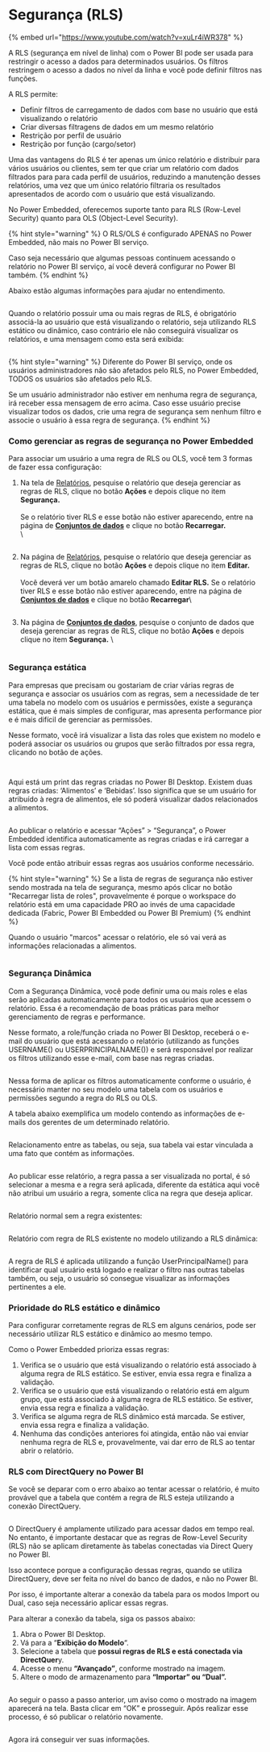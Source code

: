 # Segurança (RLS)

{% embed url="https://www.youtube.com/watch?v=xuLr4iWR378" %}

A RLS (segurança em nível de linha) com o Power BI pode ser usada para restringir o acesso a dados para determinados usuários. Os filtros restringem o acesso a dados no nível da linha e você pode definir filtros nas funções.

A RLS permite:&#x20;

* Definir filtros de carregamento de dados com base no usuário que está visualizando o relatório&#x20;
* Criar diversas filtragens de dados em um mesmo relatório&#x20;
* Restrição por perfil de usuário&#x20;
* Restrição por função (cargo/setor)

Uma das vantagens do RLS é ter apenas um único relatório e distribuir para vários usuários ou clientes, sem ter que criar um relatório com dados filtrados para para cada perfil de usuários, reduzindo a manutenção desses relatórios, uma vez que um único relatório filtraria os resultados apresentados de acordo com o usuário que está visualizando.

No Power Embedded, oferecemos suporte tanto para RLS (Row-Level Security) quanto para OLS (Object-Level Security).

{% hint style="warning" %}
O RLS/OLS é configurado APENAS no Power Embedded, não mais no Power BI serviço.

Caso seja necessário que algumas pessoas continuem acessando o relatório no Power BI serviço, aí você deverá configurar no Power BI também.
{% endhint %}



Abaixo estão algumas informações para ajudar no entendimento.

<div align="left">

<figure><img src="../../.gitbook/assets/image (225).png" alt=""><figcaption></figcaption></figure>

</div>

Quando o relatório possuir uma ou mais regras de RLS, é obrigatório associá-la ao usuário que está visualizando o relatório, seja utilizando RLS estático ou dinâmico, caso contrário ele não conseguirá visualizar os relatórios, e uma mensagem como esta será exibida:

<div align="left">

<figure><img src="../../.gitbook/assets/image (235).png" alt=""><figcaption></figcaption></figure>

</div>

{% hint style="warning" %}
Diferente do Power BI serviço, onde os usuários administradores não são afetados pelo RLS, no Power Embedded, TODOS os usuários são afetados pelo RLS.

Se um usuário administrador não estiver em nenhuma regra de segurança, irá receber essa mensagem de erro acima. Caso esse usuário precise visualizar todos os dados, crie uma regra de segurança sem nenhum filtro e associe o usuário à essa regra de segurança.
{% endhint %}



### Como gerenciar as regras de segurança no Power Embedded

Para associar um usuário a uma regra de RLS ou OLS, você tem 3 formas de fazer essa configuração:

1.  Na tela de [Relatórios](https://admin.powerembedded.com.br/Reports), pesquise o relatório que deseja gerenciar as regras de RLS, clique no botão **Ações** e depois clique no item **Segurança.** \
    \
    Se o relatório tiver RLS e esse botão não estiver aparecendo, entre na página de [**Conjuntos de dados**](https://admin.powerembedded.com.br/Datasets) e clique no botão **Recarregar.**\
    \


    <figure><img src="../../.gitbook/assets/image (340).png" alt=""><figcaption></figcaption></figure>


2.  Na página de [Relatórios](https://admin.powerembedded.com.br/Reports), pesquise o relatório que deseja gerenciar as regras de RLS, clique no botão **Ações** e depois clique no item **Editar.** \
    \
    Você deverá ver um botão amarelo chamado **Editar RLS.** Se o relatório tiver RLS e esse botão não estiver aparecendo, entre na página de [**Conjuntos de dados**](https://admin.powerembedded.com.br/Datasets) e clique no botão **Recarregar**\


    <figure><img src="../../.gitbook/assets/image (341).png" alt=""><figcaption></figcaption></figure>


3.  Na página de [**Conjuntos de dados**](https://admin.powerembedded.com.br/Datasets), pesquise o conjunto de dados que deseja gerenciar as regras de RLS, clique no botão **Ações** e depois clique no item **Segurança.** \


    <figure><img src="../../.gitbook/assets/image (20).png" alt=""><figcaption></figcaption></figure>



### **Segurança estática**

Para empresas que precisam ou gostariam de criar várias regras de segurança e associar os usuários com as regras, sem a necessidade de ter uma tabela no modelo com os usuários e permissões, existe a segurança estática, que é mais simples de configurar, mas apresenta performance pior e é mais difícil de gerenciar as permissões.

Nesse formato, você irá visualizar a lista das roles que existem no modelo e poderá associar os usuários ou grupos que serão filtrados por essa regra, clicando no botão de ações.

<figure><img src="../../.gitbook/assets/image (227).png" alt=""><figcaption></figcaption></figure>

<figure><img src="../../.gitbook/assets/image (262).png" alt=""><figcaption></figcaption></figure>



Aqui está um print das regras criadas no Power BI Desktop. Existem duas regras criadas: ‘Alimentos’ e ‘Bebidas’. Isso significa que se um usuário for atribuído à regra de alimentos, ele só poderá visualizar dados relacionados a alimentos.

<figure><img src="../../.gitbook/assets/image (226).png" alt=""><figcaption></figcaption></figure>

Ao publicar o relatório e acessar “Ações” > “Segurança”, o Power Embedded identifica automaticamente as regras criadas e irá carregar a lista com essas regras.

Você pode então atribuir essas regras aos usuários conforme necessário.

{% hint style="warning" %}
Se a lista de regras de segurança não estiver sendo mostrada na tela de segurança, mesmo após clicar no botão "Recarregar lista de roles", provavelmente é porque o workspace do relatório está em uma capacidade PRO ao invés de uma capacidade dedicada (Fabric, Power BI Embedded ou Power BI Premium)
{% endhint %}



Quando o usuário "marcos" acessar o relatório, ele só vai verá as informações relacionadas a alimentos.

<figure><img src="../../.gitbook/assets/image (228).png" alt=""><figcaption></figcaption></figure>



### **Segurança Dinâmica**

Com a Segurança Dinâmica, você pode definir uma ou mais roles e elas serão aplicadas automaticamente para todos os usuários que acessem o relatório. Essa é a recomendação de boas práticas para melhor gerenciamento de regras e performance.

Nesse formato, a role/função criada no Power BI Desktop, receberá o e-mail do usuário que está acessando o relatório (utilizando as funções USERNAME() ou USERPRINCIPALNAME()) e será responsável por realizar os filtros utilizando esse e-mail, com base nas regras criadas.

<figure><img src="../../.gitbook/assets/image (229).png" alt=""><figcaption></figcaption></figure>

Nessa forma de aplicar os filtros automaticamente conforme o usuário, é necessário manter no seu modelo uma tabela com os usuários e permissões segundo a regra do RLS ou OLS.

A tabela abaixo exemplifica um modelo contendo as informações de e-mails dos gerentes de um determinado relatório.

<div align="left">

<figure><img src="../../.gitbook/assets/image (230).png" alt=""><figcaption></figcaption></figure>

</div>

Relacionamento entre as tabelas, ou seja, sua tabela vai estar vinculada a uma fato que contém as informações.

<div align="left">

<figure><img src="../../.gitbook/assets/image (231).png" alt=""><figcaption></figcaption></figure>

</div>

Ao publicar esse relatório, a regra passa a ser visualizada no portal, é só selecionar a mesma e a regra será aplicada, diferente da estática aqui você não atribui um usuário a regra, somente clica na regra que deseja aplicar.

<figure><img src="../../.gitbook/assets/image (232).png" alt=""><figcaption></figcaption></figure>



Relatório normal sem a regra existentes:

<figure><img src="../../.gitbook/assets/image (233).png" alt=""><figcaption></figcaption></figure>



Relatório com regra de RLS existente no modelo utilizando a RLS dinâmica:

<figure><img src="../../.gitbook/assets/image (234).png" alt=""><figcaption></figcaption></figure>

A regra de RLS é aplicada utilizando a função UserPrincipalName() para identificar qual usuário está logado e realizar o filtro nas outras tabelas também, ou seja, o usuário só consegue visualizar as informações pertinentes a ele.



### Prioridade do RLS estático e dinâmico

Para configurar corretamente regras de RLS em alguns cenários, pode ser necessário utilizar RLS estático e dinâmico ao mesmo tempo.



Como o Power Embedded prioriza essas regras:

1. Verifica se o usuário que está visualizando o relatório está associado à alguma regra de RLS estático. Se estiver, envia essa regra e finaliza a validação.
2. Verifica se o usuário que está visualizando o relatório está em algum grupo, que está associado à alguma regra de RLS estático. Se estiver, envia essa regra e finaliza a validação.
3. Verifica se alguma regra de RLS dinâmico está marcada. Se estiver, envia essa regra e finaliza a validação.
4. Nenhuma das condições anteriores foi atingida, então não vai enviar nenhuma regra de RLS e, provavelmente, vai dar erro de RLS ao tentar abrir o relatório.



### RLS com DirectQuery no Power BI

Se você se deparar com o erro abaixo ao tentar acessar o relatório, é muito provável que a tabela que contém a regra de RLS esteja utilizando a conexão DirectQuery.

<figure><img src="../../.gitbook/assets/image (236).png" alt=""><figcaption></figcaption></figure>

O DirectQuery é amplamente utilizado para acessar dados em tempo real. No entanto, é importante destacar que as regras de Row-Level Security (RLS) não se aplicam diretamente às tabelas conectadas via Direct Query no Power BI.&#x20;

Isso acontece porque a configuração dessas regras, quando se utiliza DirectQuery, deve ser feita no nível do banco de dados, e não no Power BI.&#x20;

Por isso, é importante alterar a conexão da tabela para os modos Import ou Dual, caso seja necessário aplicar essas regras.



Para alterar a conexão da tabela, siga os passos abaixo:

1. Abra o Power BI Desktop.
2. Vá para a “**Exibição do Modelo**“.
3. Selecione a tabela que **possui regras de RLS e está conectada via DirectQuer**y.
4. Acesse o menu **“Avançado”**, conforme mostrado na imagem.
5. Altere o modo de armazenamento para **“Importar” ou “Dual”.**

<figure><img src="../../.gitbook/assets/image (237).png" alt=""><figcaption></figcaption></figure>

Ao seguir o passo a passo anterior, um aviso como o mostrado na imagem aparecerá na tela. Basta clicar em “OK” e prosseguir. Após realizar esse processo, é só publicar o relatório novamente.

<div align="left">

<figure><img src="../../.gitbook/assets/image (238).png" alt=""><figcaption></figcaption></figure>

</div>

Agora irá conseguir ver suas informações.
